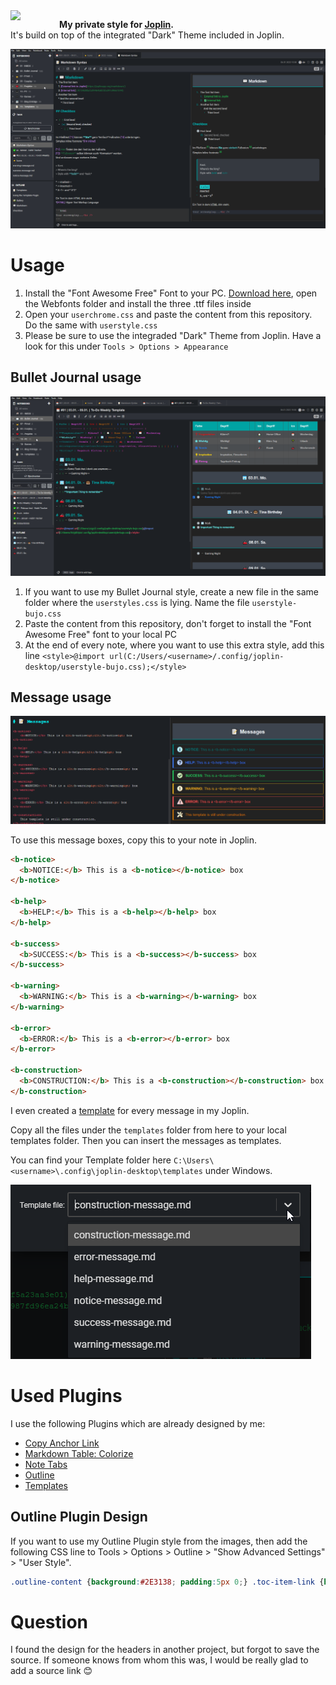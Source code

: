 <img width="64" src="https://raw.githubusercontent.com/laurent22/joplin/dev/Assets/LinuxIcons/256x256.png" align="left" style="padding:0 1em 1em 0" />

**My private style for [Joplin](https://joplinapp.org).**<br />
It's build on top of the integrated "Dark" Theme included in Joplin.

![Screenshot Joplin](/assets/screenshot1.png)

# Usage
1. Install the "Font Awesome Free" Font to your PC. [Download here](https://fontawesome.com/how-to-use/on-the-web/setup/hosting-font-awesome-yourself), open the Webfonts folder and install the three .ttf files inside
2. Open your `userchrome.css` and paste the content from this repository. Do the same with `userstyle.css`
3. Please be sure to use the integraded "Dark" Theme from Joplin. Have a look for this under `Tools > Options > Appearance`

## Bullet Journal usage
![Screenshot Joplin](/assets/screenshot2.png)

1. If you want to use my Bullet Journal style, create a new file in the same folder where the `userstyles.css` is lying. Name the file `userstyle-bujo.css`
2. Paste the content from this repository, don't forget to install the "Font Awesome Free" font to your local PC
3. At the end of every note, where you want to use this extra style, add this line `<style>@import url(C:/Users/<username>/.config/joplin-desktop/userstyle-bujo.css);</style>`

## Message usage
![Screenshot Joplin](/assets/screenshot3.png)

To use this message boxes, copy this to your note in Joplin.

```html
<b-notice>
  <b>NOTICE:</b> This is a <b-notice></b-notice> box
</b-notice>

<b-help>
  <b>HELP:</b> This is a <b-help></b-help> box
</b-help>

<b-success>
  <b>SUCCESS:</b> This is a <b-success></b-success> box
</b-success>

<b-warning>
  <b>WARNING:</b> This is a <b-warning></b-warning> box
</b-warning>

<b-error>
  <b>ERROR:</b> This is a <b-error></b-error> box
</b-error>

<b-construction>
  <b>CONSTRUCTION:</b> This is a <b-construction></b-construction> box.
</b-construction>
```

I even created a [template](https://joplinapp.org/#note-templates) for every message in my Joplin. 

Copy all the files under the `templates` folder from here to your local templates folder. Then you can insert the messages as templates.

You can find your Template folder here `C:\Users\<username>\.config\joplin-desktop\templates` under Windows.

![Template Messages](/assets/template_messages.png)

# Used Plugins
I use the following Plugins which are already designed by me:
* [Copy Anchor Link](https://github.com/hieuthi/joplin-plugin-copy-anchor-link)
* [Markdown Table: Colorize](https://github.com/hieuthi/joplin-plugin-markdown-table-colorize)
* [Note Tabs](https://github.com/benji300/joplin-note-tabs)
* [Outline](https://github.com/cqroot/joplin-outline)
* [Templates](https://github.com/joplin/plugin-templates)

## Outline Plugin Design
If you want to use my Outline Plugin style from the images, then add the following CSS line to Tools > Options > Outline > "Show Advanced Settings" > "User Style".

```css
.outline-content {background:#2E3138; padding:5px 0;} .toc-item-link {height:34px; font-size:13px; display:flex !important; align-items:center; text-indent:-20px;} .toc-item-link > * {padding:0 0 0 12px;} .toc-item-link:hover {font-weight:normal; text-decoration:none; background:#4E4E4E; cursor:default;} a#header {color:#ffffff; height:30px; line-height:30px; padding:0 0 0 6px;} a#header::before {content:"\e917"; font-family:"icomoon" !important; font-size:18px; color:#ffffff; margin:0 8px 0 0; font-weight:300; top:3px; position:relative;}
```

# Question
I found the design for the headers in another project, but forgot to save the source. If someone knows from whom this was, I would be really glad to add a source link 😊
